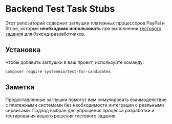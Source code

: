# Backend Test Task Stubs

Этот репозиторий содержит заглушки платежных процессоров PayPal и Stripe, которые **необходимо использовать** при выполнении [тестового задания](https://github.com/systemeio/backend-test-task) для бэкенд-разработчиков.

## Установка

Чтобы добавить заглушки в ваш проект, используйте команду:

```
composer require systemeio/test-for-candidates
```

## Заметка

Предоставленные заглушки помогут вам симулировать взаимодействие с платежными системами без необходимости интеграции с реальными сервисами. Подход выбран для упрощения процесса разработки и тестирования вашего решения тестового задания.
